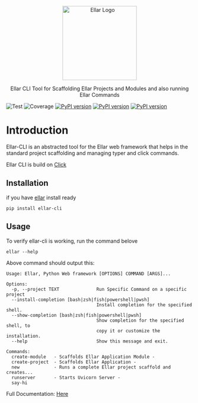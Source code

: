 <p align="center">
  <a href="#" target="blank"><img src="https://python-ellar.github.io/ellar/img/EllarLogoB.png" width="200" alt="Ellar Logo" /></a>
</p>

<p align="center"> Ellar CLI Tool for Scaffolding Ellar Projects and Modules and also running Ellar Commands</p>

![Test](https://github.com/python-ellar/ellar-cli/actions/workflows/test_full.yml/badge.svg)
![Coverage](https://img.shields.io/codecov/c/github/python-ellar/ellar-cli)
[![PyPI version](https://badge.fury.io/py/ellar-cli.svg)](https://badge.fury.io/py/ellar-cli)
[![PyPI version](https://img.shields.io/pypi/v/ellar-cli.svg)](https://pypi.python.org/pypi/ellar-cli)
[![PyPI version](https://img.shields.io/pypi/pyversions/ellar-cli.svg)](https://pypi.python.org/pypi/ellar-cli)

# Introduction
Ellar-CLI is an abstracted tool for the Ellar web framework that helps in the standard project scaffolding and managing typer and click commands.

Ellar CLI is build on [Click](https://click.palletsprojects.com/en/8.1.x/)

## Installation
if you have [ellar](https://github.com/python-ellar/ellar) install ready
```
pip install ellar-cli
```

## Usage
To verify ellar-cli is working, run the command belove
```shell
ellar --help
```
Above command should output this:
```
Usage: Ellar, Python Web framework [OPTIONS] COMMAND [ARGS]...

Options:
  -p, --project TEXT              Run Specific Command on a specific project
  --install-completion [bash|zsh|fish|powershell|pwsh]
                                  Install completion for the specified shell.
  --show-completion [bash|zsh|fish|powershell|pwsh]
                                  Show completion for the specified shell, to
                                  copy it or customize the installation.
  --help                          Show this message and exit.

Commands:
  create-module   - Scaffolds Ellar Application Module -
  create-project  - Scaffolds Ellar Application -
  new             - Runs a complete Ellar project scaffold and creates...
  runserver       - Starts Uvicorn Server -
  say-hi

```

Full Documentation: [Here](https://python-ellar.github.io/ellar/cli/introduction/)
